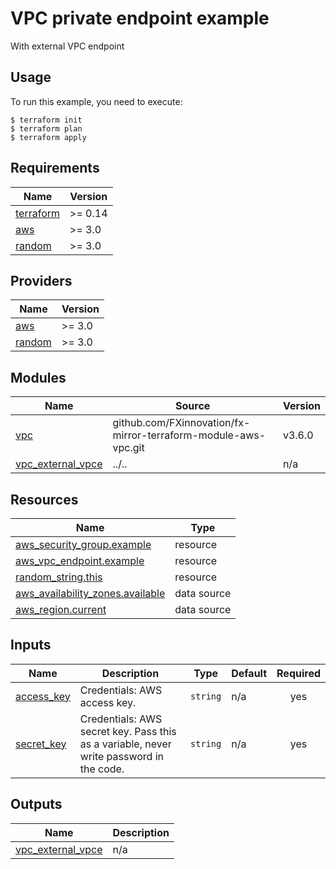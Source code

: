 # VPC private endpoint example

With external VPC endpoint

## Usage

To run this example, you need to execute:

```
$ terraform init
$ terraform plan
$ terraform apply
```

<!-- BEGINNING OF PRE-COMMIT-TERRAFORM DOCS HOOK -->
## Requirements

| Name | Version |
|------|---------|
| <a name="requirement_terraform"></a> [terraform](#requirement\_terraform) | >= 0.14 |
| <a name="requirement_aws"></a> [aws](#requirement\_aws) | >= 3.0 |
| <a name="requirement_random"></a> [random](#requirement\_random) | >= 3.0 |

## Providers

| Name | Version |
|------|---------|
| <a name="provider_aws"></a> [aws](#provider\_aws) | >= 3.0 |
| <a name="provider_random"></a> [random](#provider\_random) | >= 3.0 |

## Modules

| Name | Source | Version |
|------|--------|---------|
| <a name="module_vpc"></a> [vpc](#module\_vpc) | github.com/FXinnovation/fx-mirror-terraform-module-aws-vpc.git | v3.6.0 |
| <a name="module_vpc_external_vpce"></a> [vpc\_external\_vpce](#module\_vpc\_external\_vpce) | ../.. | n/a |

## Resources

| Name | Type |
|------|------|
| [aws_security_group.example](https://registry.terraform.io/providers/hashicorp/aws/latest/docs/resources/security_group) | resource |
| [aws_vpc_endpoint.example](https://registry.terraform.io/providers/hashicorp/aws/latest/docs/resources/vpc_endpoint) | resource |
| [random_string.this](https://registry.terraform.io/providers/hashicorp/random/latest/docs/resources/string) | resource |
| [aws_availability_zones.available](https://registry.terraform.io/providers/hashicorp/aws/latest/docs/data-sources/availability_zones) | data source |
| [aws_region.current](https://registry.terraform.io/providers/hashicorp/aws/latest/docs/data-sources/region) | data source |

## Inputs

| Name | Description | Type | Default | Required |
|------|-------------|------|---------|:--------:|
| <a name="input_access_key"></a> [access\_key](#input\_access\_key) | Credentials: AWS access key. | `string` | n/a | yes |
| <a name="input_secret_key"></a> [secret\_key](#input\_secret\_key) | Credentials: AWS secret key. Pass this as a variable, never write password in the code. | `string` | n/a | yes |

## Outputs

| Name | Description |
|------|-------------|
| <a name="output_vpc_external_vpce"></a> [vpc\_external\_vpce](#output\_vpc\_external\_vpce) | n/a |
<!-- END OF PRE-COMMIT-TERRAFORM DOCS HOOK -->
